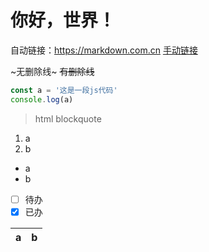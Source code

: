 # 你好，世界！

自动链接：https://markdown.com.cn
[手动链接](https://markdown.com.cn)

~无删除线~
~~有删除线~~

```javascript
const a = '这是一段js代码'
console.log(a)
```

<blockquote>

html blockquote

</blockquote>

1. a
2. b

- a
- b

* [ ] 待办
* [x] 已办

| a | b |
|---|---|
